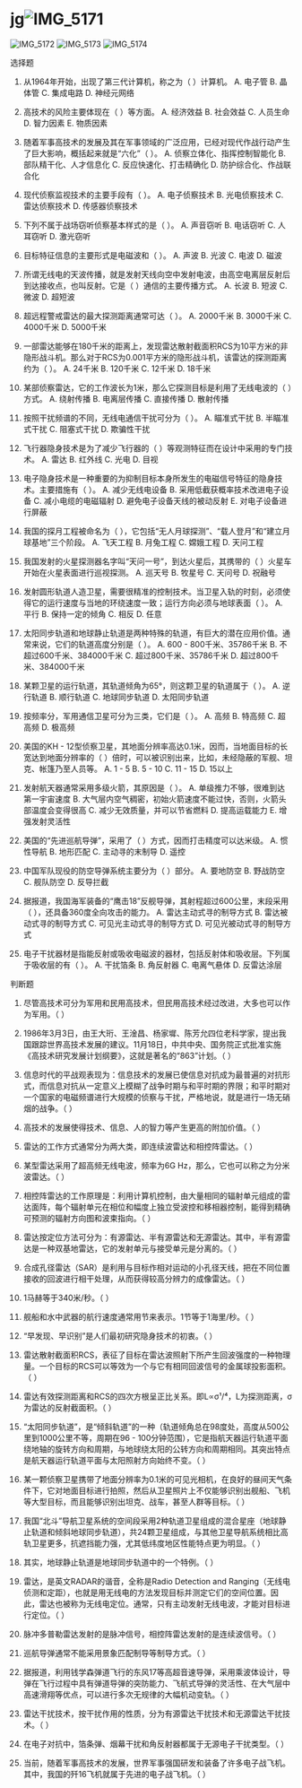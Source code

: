 
# jg![IMG_5171](https://github.com/user-attachments/assets/0858e17a-73e6-4370-9f3c-10910bf9927f)
![IMG_5172](https://github.com/user-attachments/assets/51dc0fb1-b23b-4203-bbb9-eba249a0ef3c)
![IMG_5173](https://github.com/user-attachments/assets/4be2ae2a-7186-4786-b803-f5a08563ad1f)
![IMG_5174](https://github.com/user-attachments/assets/05780636-174a-4596-af74-f14462ab6607)

选择题

1. 从1964年开始，出现了第三代计算机，称之为（  ）计算机。
A. 电子管  B. 晶体管  C. 集成电路  D. 神经元网络

2. 高技术的风险主要体现在（  ）等方面。
A. 经济效益  B. 社会效益  C. 人员生命  D. 智力因素  E. 物质因素

3. 随着军事高技术的发展及其在军事领域的广泛应用，已经对现代作战行动产生了巨大影响，概括起来就是“六化”（  ）。
A. 侦察立体化、指挥控制智能化  B. 部队精干化、人才信息化
C. 反应快速化、打击精确化  D. 防护综合化、作战联合化

4. 现代侦察监视技术的主要手段有（  ）。
A. 电子侦察技术  B. 光电侦察技术
C. 雷达侦察技术  D. 传感器侦察技术

5. 下列不属于战场窃听侦察基本样式的是（  ）。
A. 声音窃听  B. 电话窃听  C. 人耳窃听  D. 激光窃听

6. 目标特征信息的主要形式是电磁波和（  ）。
A. 声波  B. 光波  C. 电波  D. 磁波

7. 所谓无线电的天波传播，就是发射天线向空中发射电波，由高空电离层反射后到达接收点，也叫反射。它是（  ）通信的主要传播方式。
A. 长波  B. 短波  C. 微波  D. 超短波

8. 超远程警戒雷达的最大探测距离通常可达（  ）。
A. 2000千米  B. 3000千米  C. 4000千米  D. 5000千米

9. 一部雷达能够在180千米的距离上，发现雷达散射截面积RCS为10平方米的非隐形战斗机。那么对于RCS为0.001平方米的隐形战斗机，该雷达的探测距离约为（  ）。
A. 24千米  B. 120千米  C. 12千米  D. 18千米

10. 某部侦察雷达，它的工作波长为1米，那么它探测目标是利用了无线电波的（  ）方式。
A. 绕射传播  B. 电离层传播  C. 直接传播  D. 散射传播

11. 按照干扰频谱的不同，无线电通信干扰可分为（  ）。
A. 瞄准式干扰  B. 半瞄准式干扰  C. 阻塞式干扰  D. 欺骗性干扰

12. 飞行器隐身技术是为了减少飞行器的（  ）等观测特征而在设计中采用的专门技术。
A. 雷达  B. 红外线  C. 光电  D. 目视

13. 电子隐身技术是一种重要的为抑制目标本身所发生的电磁信号特征的隐身技术。主要措施有（  ）。
A. 减少无线电设备  B. 采用低截获概率技术改进电子设备
C. 减小电缆的电磁辐射  D. 避免电子设备天线的被动反射
E. 对电子设备进行屏蔽

14. 我国的探月工程被命名为（  ），它包括“无人月球探测”、“载人登月”和“建立月球基地”三个阶段。
A. 飞天工程  B. 月兔工程  C. 嫦娥工程  D. 天问工程

15. 我国发射的火星探测器名字叫“天问一号”，到达火星后，其携带的（  ）火星车开始在火星表面进行巡视探测。
A. 巡天号  B. 牧星号  C. 天问号  D. 祝融号

16. 发射圆形轨道人造卫星，需要很精准的控制技术。当卫星入轨的时刻，必须使得它的运行速度与当地的环绕速度一致；运行方向必须与地球表面（  ）。
A. 平行  B. 保持一定的倾角  C. 相反  D. 任意

17. 太阳同步轨道和地球静止轨道是两种特殊的轨道，有巨大的潜在应用价值。通常来说，它们的轨道高度分别是（  ）。
A. 600 - 800千米、35786千米  B. 不超过600千米、384000千米
C. 超过800千米、35786千米  D. 超过800千米、384000千米

18. 某颗卫星的运行轨道，其轨道倾角为65°，则这颗卫星的轨道属于（  ）。
A. 逆行轨道  B. 顺行轨道  C. 地球同步轨道  D. 太阳同步轨道

19. 按频率分，军用通信卫星可分为三类，它们是（  ）。
A. 高频  B. 特高频  C. 超高频  D. 极高频

20. 美国的KH - 12型侦察卫星，其地面分辨率高达0.1米，因而，当地面目标的长宽达到地面分辨率的（  ）倍时，可以被识别出来，比如，未经隐蔽的军舰、坦克、帐篷乃至人员等。
A. 1 - 5  B. 5 - 10  C. 11 - 15  D. 15以上

21. 发射航天器通常采用多级火箭，其原因是（  ）。
A. 单级推力不够，很难到达第一宇宙速度
B. 大气层内空气稠密，初始火箭速度不能过快，否则，火箭头部温度会变得很高
C. 减少无效质量，并可以节省燃料
D. 提高运载能力
E. 增强发射灵活性

22. 美国的“先进巡航导弹”，采用了（  ）方式，因而打击精度可以达米级。
A. 惯性导航  B. 地形匹配  C. 主动寻的末制导  D. 遥控

23. 中国军队现役的防空导弹系统主要分为（  ）部分。
A. 要地防空  B. 野战防空  C. 舰队防空  D. 反导拦截

24. 据报道，我国海军装备的“鹰击18”反舰导弹，其射程超过600公里，末段采用（  ），还具备360度全向攻击的能力。
A. 雷达主动式寻的制导方式  B. 雷达被动式寻的制导方式
C. 可见光主动式寻的制导方式  D. 可见光被动式寻的制导方式

25. 电子干扰器材是指能反射或吸收电磁波的器材，包括反射体和吸收层。下列属于吸收层的有（  ）。
A. 干扰箔条  B. 角反射器  C. 电离气悬体  D. 反雷达涂层

判断题

1. 尽管高技术可分为军用和民用高技术，但民用高技术经过改进，大多也可以作为军用。（  ）

2. 1986年3月3日，由王大珩、王淦昌、杨家墀、陈芳允四位老科学家，提出我国跟踪世界高技术发展的建议。11月18日，中共中央、国务院正式批准实施《高技术研究发展计划纲要》，这就是著名的“863”计划。（  ）

3. 信息时代的平战观表现为：信息技术的发展已使信息对抗成为最普遍的对抗形式，而信息对抗从一定意义上模糊了战争时期与和平时期的界限；和平时期对一个国家的电磁频谱进行大规模的侦察与干扰，严格地说，就是进行一场无硝烟的战争。（  ）

4. 高技术的发展使得技术、信息、人的智力等产生更高的附加价值。（  ）

5. 雷达的工作方式通常分为两大类，即连续波雷达和相控阵雷达。（  ）

6. 某型雷达采用了超高频无线电波，频率为6G Hz，那么，它也可以称之为分米波雷达。（  ）

7. 相控阵雷达的工作原理是：利用计算机控制，由大量相同的辐射单元组成的雷达面阵，每个辐射单元在相位和幅度上独立受波控和移相器控制，能得到精确可预测的辐射方向图和波束指向。（  ）

8. 雷达按定位方法可分为：有源雷达、半有源雷达和无源雷达。其中，半有源雷达是一种双基地雷达，它的发射单元与接受单元是分离的。（  ）

9. 合成孔径雷达（SAR）是利用与目标作相对运动的小孔径天线，把在不同位置接收的回波进行相干处理，从而获得较高分辨力的成像雷达。（  ）

10. 1马赫等于340米/秒。（  ）

11. 舰船和水中武器的航行速度通常用节来表示。1节等于1海里/秒。（  ）

12. “早发现、早识别”是人们最初研究隐身技术的初衷。（  ）

13. 雷达散射截面积RCS，表征了目标在雷达波照射下所产生回波强度的一种物理量。一个目标的RCS可以等效为一个与它有相同回波信号的金属球投影面积。（  ）

14. 雷达有效探测距离和RCS的四次方根呈正比关系。即L∝σ¹/⁴，L为探测距离，σ为雷达的反射截面积。（  ）

15. “太阳同步轨道”，是“倾斜轨道”的一种（轨道倾角总在98度处，高度从500公里到1000公里不等，周期在96 - 100分钟范围），它是指航天器运行轨道平面绕地轴的旋转方向和周期，与地球绕太阳的公转方向和周期相同。其突出特点是航天器运行轨道平面与太阳照射方向始终不变。（  ）

16. 某一颗侦察卫星携带了地面分辨率为0.1米的可见光相机，在良好的昼间天气条件下，它对地面目标进行拍照，然后从卫星照片上不仅能够识别出舰船、飞机等大型目标，而且能够识别出坦克、战车，甚至人群等目标。（  ）

17. 我国“北斗”导航卫星系统的空间段采用2种轨道卫星组成的混合星座（地球静止轨道和倾斜地球同步轨道），共24颗卫星组成，与其他卫星导航系统相比高轨卫星更多，抗遮挡能力强，尤其低纬度地区性能特点更为明显。（  ）

18. 其实，地球静止轨道是地球同步轨道中的一个特例。（  ）

19. 雷达，是英文RADAR的谐音，全称是Radio Detection and Ranging（无线电侦测和定距），也就是用无线电的方法发现目标并测定它们的空间位置。因此，雷达也被称为无线电定位。通常，只有主动发射无线电波，才能对目标进行定位。（  ）

20. 脉冲多普勒雷达发射的是脉冲信号，相控阵雷达发射的是连续波信号。（  ）

21. 巡航导弹通常不能采用景象匹配制导等制导方式。（  ）

22. 据报道，利用钱学森弹道飞行的东风17等高超音速导弹，采用乘波体设计，导弹在飞行过程中具有弹道导弹的突防能力、飞航式导弹的灵活性、在大气层中高速滑翔等优点，可以进行多次无规律的大幅机动变轨。（  ）

23. 雷达干扰技术，按干扰作用的性质，分为有源雷达干扰技术和无源雷达干扰技术。（  ）

24. 在电子对抗中，箔条弹、烟幕干扰和角反射器都属于无源电子干扰类型。（  ）

25. 当前，随着军事高技术的发展，世界军事强国研发和装备了许多电子战飞机。其中，我国的歼16飞机就属于先进的电子战飞机。（  ）

